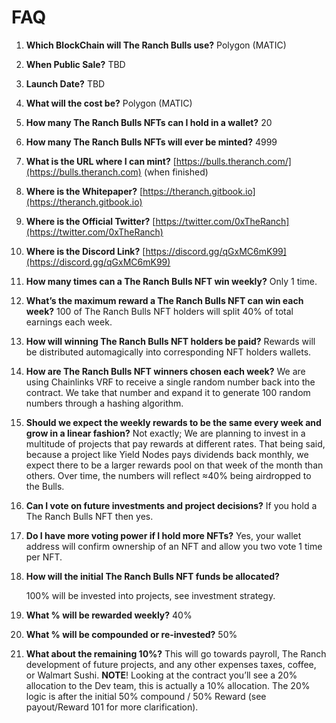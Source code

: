 # FAQ



1. **Which BlockChain will The Ranch Bulls use?** Polygon (MATIC)
2. **When Public Sale?** TBD
3. **Launch Date?** TBD
4. **What will the cost be?** Polygon (MATIC)
5. **How many The Ranch Bulls NFTs can I hold in a wallet?** 20
6. **How many The Ranch Bulls NFTs will ever be minted?** 4999
7. **What is the URL where I can mint?** [https://bulls.theranch.com/](https://bulls.theranch.com) (when finished)
8. **Where is the Whitepaper?** [https://theranch.gitbook.io](https://theranch.gitbook.io)
9. **Where is the Official Twitter?** [https://twitter.com/0xTheRanch](https://twitter.com/0xTheRanch)
10. **Where is the Discord Link?** [https://discord.gg/qGxMC6mK99](https://discord.gg/qGxMC6mK99)
11. **How many times can a The Ranch Bulls NFT win weekly?** Only 1 time.
12. **What’s the maximum reward a The Ranch Bulls NFT can win each week?** 100 of The Ranch Bulls NFT holders will split 40% of total earnings each week.
13. **How will winning The Ranch Bulls NFT holders be paid?** Rewards will be distributed automagically into corresponding NFT holders wallets.
14. **How are The Ranch Bulls NFT winners chosen each week?** We are using Chainlinks VRF to receive a single random number back into the contract. We take that number and expand it to generate 100 random numbers through a hashing algorithm.
15. **Should we expect the weekly rewards to be the same every week and grow in a linear fashion?** Not exactly; We are planning to invest in a multitude of projects that pay rewards at different rates. That being said, because a project like Yield Nodes pays dividends back monthly, we expect there to be a larger rewards pool on that week of the month than others. Over time, the numbers will reflect ≈40% being airdropped to the Bulls.
16. **Can I vote on future investments and project decisions?** If you hold a The Ranch Bulls NFT then yes.
17. **Do I have more voting power if I hold more NFTs?** Yes, your wallet address will confirm ownership of an NFT and allow you two vote 1 time per NFT.&#x20;
18. **How will the initial The Ranch Bulls NFT funds be allocated?**&#x20;

    100% will be invested into projects, see investment strategy.&#x20;
19. **What % will be rewarded weekly?** 40%
20. **What % will be compounded or re-invested?** 50%
21. **What about the remaining 10%?** This will go towards payroll, The Ranch development of future projects, and any other expenses taxes, coffee, or Walmart Sushi. **NOTE**! Looking at the contract you’ll see a 20% allocation to the Dev team, this is actually a 10% allocation. The 20% logic is after the initial 50% compound / 50% Reward (see payout/Reward 101 for more clarification).
